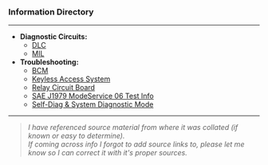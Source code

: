 ### Information Directory ###
---
* **Diagnostic Circuits:**
  * [DLC](DLC%Circuit.pdf)
  * [MIL](MIL%20Circuit.pdf)
* **Troubleshooting:**
  * [BCM](BCM%20Troubleshooting.pdf)
  * [Keyless Access System](Keyless%20Access%20System.pdf)
  * [Relay Circuit Board](Relay%20Circuit%20Board%20Removal%2C%20Installation%2C%20%26%20Test%20761.pdf)
  * [SAE J1979 ModeService 06 Test Info](SAE%20J1979%20ModeService%2006%20Test%20Information.pdf)
  * [Self-Diag & System Diagnostic Mode](Self-Diag%20%26%20System%20Diagnostic%20Mode.pdf)
---
> _I have referenced source material from where it was collated (if known or easy to determine). <br>If coming across info I forgot to add source links to, please let me know so I can correct it with it's proper sources._   
